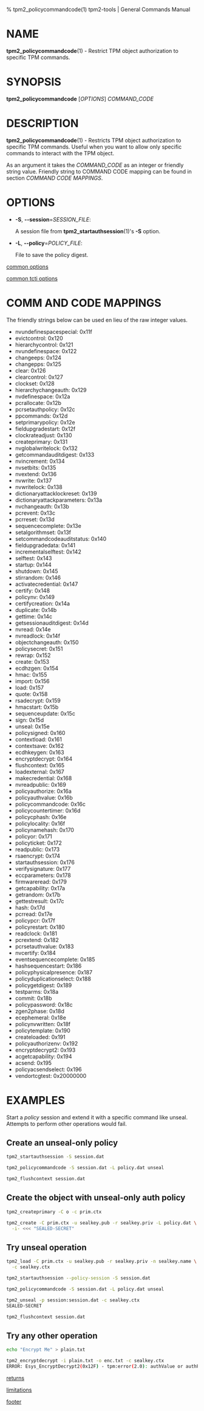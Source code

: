 % tpm2_policycommandcode(1) tpm2-tools | General Commands Manual

# NAME

**tpm2_policycommandcode**(1) - Restrict TPM object authorization to specific
TPM commands.

# SYNOPSIS

**tpm2_policycommandcode** [*OPTIONS*] _COMMAND\_CODE_

# DESCRIPTION

**tpm2_policycommandcode**(1) - Restricts TPM object authorization to specific
TPM commands. Useful when you want to allow only specific commands to interact
with the TPM object.

As an argument it takes the _COMMAND\_CODE_ as an integer
or friendly string value. Friendly string to COMMAND CODE mapping can be found
in section *COMMAND CODE MAPPINGS*.

# OPTIONS

  * **-S**, **\--session**=_SESSION\_FILE_:

    A session file from **tpm2_startauthsession**(1)'s **-S** option.

  * **-L**, **\--policy**=_POLICY\_FILE_:

    File to save the policy digest.

[common options](common/options.md)

[common tcti options](common/tcti.md)

<!-- Generated Via (requires minor hand tweaks still)
IFS=$'\n'
for c in `grep TPM2_CC_ ./include/tss2/tss2_tpm2_types.h`; do
  n=`echo $c | awk {'print $4'} | sed s/\)// | sed s/0x00000/0x/`
  p=`echo $c |awk {'print$2'} | cut -d'_' -f3- | sed s/_//g | tr '[:upper:]' '[:lower:]'`
  echo "  -$p: $n"
done;
-->

# COMM AND CODE MAPPINGS

The friendly strings below can be used en lieu of the raw integer values.

  - nvundefinespacespecial: 0x11f
  - evictcontrol: 0x120
  - hierarchycontrol: 0x121
  - nvundefinespace: 0x122
  - changeeps: 0x124
  - changepps: 0x125
  - clear: 0x126
  - clearcontrol: 0x127
  - clockset: 0x128
  - hierarchychangeauth: 0x129
  - nvdefinespace: 0x12a
  - pcrallocate: 0x12b
  - pcrsetauthpolicy: 0x12c
  - ppcommands: 0x12d
  - setprimarypolicy: 0x12e
  - fieldupgradestart: 0x12f
  - clockrateadjust: 0x130
  - createprimary: 0x131
  - nvglobalwritelock: 0x132
  - getcommandauditdigest: 0x133
  - nvincrement: 0x134
  - nvsetbits: 0x135
  - nvextend: 0x136
  - nvwrite: 0x137
  - nvwritelock: 0x138
  - dictionaryattacklockreset: 0x139
  - dictionaryattackparameters: 0x13a
  - nvchangeauth: 0x13b
  - pcrevent: 0x13c
  - pcrreset: 0x13d
  - sequencecomplete: 0x13e
  - setalgorithmset: 0x13f
  - setcommandcodeauditstatus: 0x140
  - fieldupgradedata: 0x141
  - incrementalselftest: 0x142
  - selftest: 0x143
  - startup: 0x144
  - shutdown: 0x145
  - stirrandom: 0x146
  - activatecredential: 0x147
  - certify: 0x148
  - policynv: 0x149
  - certifycreation: 0x14a
  - duplicate: 0x14b
  - gettime: 0x14c
  - getsessionauditdigest: 0x14d
  - nvread: 0x14e
  - nvreadlock: 0x14f
  - objectchangeauth: 0x150
  - policysecret: 0x151
  - rewrap: 0x152
  - create: 0x153
  - ecdhzgen: 0x154
  - hmac: 0x155
  - import: 0x156
  - load: 0x157
  - quote: 0x158
  - rsadecrypt: 0x159
  - hmacstart: 0x15b
  - sequenceupdate: 0x15c
  - sign: 0x15d
  - unseal: 0x15e
  - policysigned: 0x160
  - contextload: 0x161
  - contextsave: 0x162
  - ecdhkeygen: 0x163
  - encryptdecrypt: 0x164
  - flushcontext: 0x165
  - loadexternal: 0x167
  - makecredential: 0x168
  - nvreadpublic: 0x169
  - policyauthorize: 0x16a
  - policyauthvalue: 0x16b
  - policycommandcode: 0x16c
  - policycountertimer: 0x16d
  - policycphash: 0x16e
  - policylocality: 0x16f
  - policynamehash: 0x170
  - policyor: 0x171
  - policyticket: 0x172
  - readpublic: 0x173
  - rsaencrypt: 0x174
  - startauthsession: 0x176
  - verifysignature: 0x177
  - eccparameters: 0x178
  - firmwareread: 0x179
  - getcapability: 0x17a
  - getrandom: 0x17b
  - gettestresult: 0x17c
  - hash: 0x17d
  - pcrread: 0x17e
  - policypcr: 0x17f
  - policyrestart: 0x180
  - readclock: 0x181
  - pcrextend: 0x182
  - pcrsetauthvalue: 0x183
  - nvcertify: 0x184
  - eventsequencecomplete: 0x185
  - hashsequencestart: 0x186
  - policyphysicalpresence: 0x187
  - policyduplicationselect: 0x188
  - policygetdigest: 0x189
  - testparms: 0x18a
  - commit: 0x18b
  - policypassword: 0x18c
  - zgen2phase: 0x18d
  - ecephemeral: 0x18e
  - policynvwritten: 0x18f
  - policytemplate: 0x190
  - createloaded: 0x191
  - policyauthorizenv: 0x192
  - encryptdecrypt2: 0x193
  - acgetcapability: 0x194
  - acsend: 0x195
  - policyacsendselect: 0x196
  - vendortcgtest: 0x20000000


# EXAMPLES

Start a *policy* session and extend it with a specific command like unseal.
Attempts to perform other operations would fail.

## Create an unseal-only policy
```bash
tpm2_startauthsession -S session.dat

tpm2_policycommandcode -S session.dat -L policy.dat unseal

tpm2_flushcontext session.dat
```

## Create the object with unseal-only auth policy
```bash
tpm2_createprimary -C o -c prim.ctx

tpm2_create -C prim.ctx -u sealkey.pub -r sealkey.priv -L policy.dat \
  -i- <<< "SEALED-SECRET"
```

## Try unseal operation
```bash
tpm2_load -C prim.ctx -u sealkey.pub -r sealkey.priv -n sealkey.name \
  -c sealkey.ctx

tpm2_startauthsession --policy-session -S session.dat

tpm2_policycommandcode -S session.dat -L policy.dat unseal

tpm2_unseal -p session:session.dat -c sealkey.ctx
SEALED-SECRET

tpm2_flushcontext session.dat
```

## Try any other operation
```bash
echo "Encrypt Me" > plain.txt

tpm2_encryptdecrypt -i plain.txt -o enc.txt -c sealkey.ctx
ERROR: Esys_EncryptDecrypt2(0x12F) - tpm:error(2.0): authValue or authPolicy is not available for selected entity
```

[returns](common/returns.md)

[limitations](common/policy-limitations.md)

[footer](common/footer.md)
